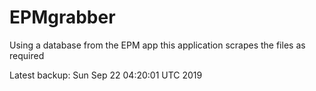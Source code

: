 # EPMgrabber
Using a database from the EPM app this application scrapes the files as required


Latest backup: Sun Sep 22 04:20:01 UTC 2019

